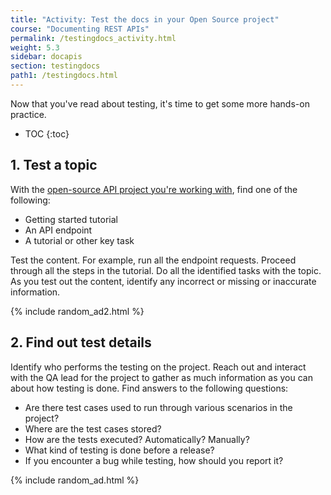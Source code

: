 ```yaml
---
title: "Activity: Test the docs in your Open Source project"
course: "Documenting REST APIs"
permalink: /testingdocs_activity.html
weight: 5.3
sidebar: docapis
section: testingdocs
path1: /testingdocs.html
---
```


Now that you've read about testing, it's time to get some more hands-on practice.

* TOC
{:toc}

## 1. Test a topic

With the [open-source API project you're working with](docapis_find_open_source_project.html), find one of the following:

* Getting started tutorial
* An API endpoint
* A tutorial or other key task

Test the content. For example, run all the endpoint requests. Proceed through all the steps in the tutorial. Do all the identified tasks with the topic. As you test out the content, identify any incorrect or missing or inaccurate information.

{% include random_ad2.html %}

## 2. Find out test details

Identify who performs the testing on the project. Reach out and interact with the QA lead for the project to gather as much information as you can about how testing is done. Find answers to the following questions:

* Are there test cases used to run through various scenarios in the project?
* Where are the test cases stored?
* How are the tests executed? Automatically? Manually?
* What kind of testing is done before a release?
* If you encounter a bug while testing, how should you report it?

{% include random_ad.html %}
